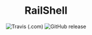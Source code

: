 <h1 align="center">RailShell</h1>
<div align="center">
    <img alt="Travis (.com)" src="https://img.shields.io/travis/com/RailRunner166/RailShell.svg?logo=travis&style=flat-square">
    <img alt="GitHub release" src="https://img.shields.io/github/release/RailRunner166/RailShell.svg?style=flat-square">
</div>